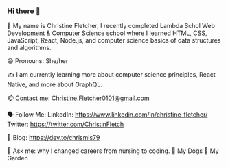### Hi there 👋

<!--
**Chrismis79/Chrismis79** is a ✨ _special_ ✨ repository because its `README.md` (this file) appears on your GitHub profile.

Here are some ideas to get you started:

- 🔭 I’m currently working on ...
- 🌱 I’m currently learning ...
- 👯 I’m looking to collaborate on ...
- 🤔 I’m looking for help with ...
- 💬 Ask me about ...
- 📫 How to reach me: ...
- 😄 Pronouns: ...
- ⚡ Fun fact: ...
-->
🤝 My name is Christine Fletcher, I recently completed Lambda Schol Web Development & Computer Science school where I learned HTML, CSS, JavaScript, React, Node.js, and computer science basics of data structures and algorithms. 

😄 Pronouns: She/her

✍️ I am currently learning more about computer science principles, React Native, and more about GraphQL.

📫 Contact me: Christine.Fletcher0101@gmail.com

🗣 Follow Me: LinkedIn: https://www.linkedin.com/in/christine-fletcher/
              Twitter: https://twitter.com/ChristinFletch
  
📝 Blog: https://dev.to/chrismis79

💬 Ask me: why I changed careers from nursing to coding. 
     🐶 My Dogs
     🌱 My Garden
     





